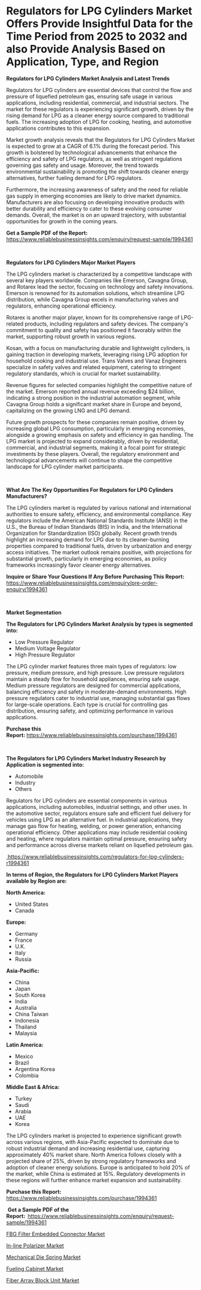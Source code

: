 <p><h1>Regulators for LPG Cylinders Market Offers Provide Insightful Data for the Time Period from 2025 to 2032 and also Provide Analysis Based on Application, Type, and Region</h1></p><p><strong>Regulators for LPG Cylinders Market Analysis and Latest Trends</strong></p>
<p><p>Regulators for LPG cylinders are essential devices that control the flow and pressure of liquefied petroleum gas, ensuring safe usage in various applications, including residential, commercial, and industrial sectors. The market for these regulators is experiencing significant growth, driven by the rising demand for LPG as a cleaner energy source compared to traditional fuels. The increasing adoption of LPG for cooking, heating, and automotive applications contributes to this expansion.</p><p>Market growth analysis reveals that the Regulators for LPG Cylinders Market is expected to grow at a CAGR of 6.1% during the forecast period. This growth is bolstered by technological advancements that enhance the efficiency and safety of LPG regulators, as well as stringent regulations governing gas safety and usage. Moreover, the trend towards environmental sustainability is promoting the shift towards cleaner energy alternatives, further fueling demand for LPG regulators.</p><p>Furthermore, the increasing awareness of safety and the need for reliable gas supply in emerging economies are likely to drive market dynamics. Manufacturers are also focusing on developing innovative products with better durability and efficiency to cater to these evolving consumer demands. Overall, the market is on an upward trajectory, with substantial opportunities for growth in the coming years.</p></p>
<p><strong>Get a Sample PDF of the Report:&nbsp;</strong> <a href="https://www.reliablebusinessinsights.com/enquiry/request-sample/1994361?utm_campaign=1117&utm_medium=2&utm_source=Github&utm_content=ia&utm_term=02032025&utm_id=regulators-for-lpg-cylinders">https://www.reliablebusinessinsights.com/enquiry/request-sample/1994361</a></p>
<p>&nbsp;</p>
<p><strong>Regulators for LPG Cylinders Major Market Players</strong></p>
<p><p>The LPG cylinders market is characterized by a competitive landscape with several key players worldwide. Companies like Emerson, Cavagna Group, and Rotarex lead the sector, focusing on technology and safety innovations. Emerson is renowned for its automation solutions, which streamline LPG distribution, while Cavagna Group excels in manufacturing valves and regulators, enhancing operational efficiency.</p><p>Rotarex is another major player, known for its comprehensive range of LPG-related products, including regulators and safety devices. The company's commitment to quality and safety has positioned it favorably within the market, supporting robust growth in various regions.</p><p>Kosan, with a focus on manufacturing durable and lightweight cylinders, is gaining traction in developing markets, leveraging rising LPG adoption for household cooking and industrial use. Trans Valves and Vanaz Engineers specialize in safety valves and related equipment, catering to stringent regulatory standards, which is crucial for market sustainability.</p><p>Revenue figures for selected companies highlight the competitive nature of the market. Emerson reported annual revenue exceeding $24 billion, indicating a strong position in the industrial automation segment, while Cavagna Group holds a significant market share in Europe and beyond, capitalizing on the growing LNG and LPG demand.</p><p>Future growth prospects for these companies remain positive, driven by increasing global LPG consumption, particularly in emerging economies, alongside a growing emphasis on safety and efficiency in gas handling. The LPG market is projected to expand considerably, driven by residential, commercial, and industrial segments, making it a focal point for strategic investments by these players. Overall, the regulatory environment and technological advancements will continue to shape the competitive landscape for LPG cylinder market participants.</p></p>
<p>&nbsp;</p>
<p><strong>What Are The Key Opportunities For Regulators for LPG Cylinders Manufacturers?</strong></p>
<p><p>The LPG cylinders market is regulated by various national and international authorities to ensure safety, efficiency, and environmental compliance. Key regulators include the American National Standards Institute (ANSI) in the U.S., the Bureau of Indian Standards (BIS) in India, and the International Organization for Standardization (ISO) globally. Recent growth trends highlight an increasing demand for LPG due to its cleaner-burning properties compared to traditional fuels, driven by urbanization and energy access initiatives. The market outlook remains positive, with projections for substantial growth, particularly in emerging economies, as policy frameworks increasingly favor cleaner energy alternatives.</p></p>
<p><strong>Inquire or Share Your Questions If Any Before Purchasing This Report:</strong> <a href="https://www.reliablebusinessinsights.com/enquiry/pre-order-enquiry/1994361?utm_campaign=1117&utm_medium=2&utm_source=Github&utm_content=ia&utm_term=02032025&utm_id=regulators-for-lpg-cylinders">https://www.reliablebusinessinsights.com/enquiry/pre-order-enquiry/1994361</a></p>
<p>&nbsp;</p>
<p><strong>Market Segmentation</strong></p>
<p><strong>The Regulators for LPG Cylinders Market Analysis by types is segmented into:</strong></p>
<p><ul><li>Low Pressure Regulator</li><li>Medium Voltage Regulator</li><li>High Pressure Regulator</li></ul></p>
<p><p>The LPG cylinder market features three main types of regulators: low pressure, medium pressure, and high pressure. Low pressure regulators maintain a steady flow for household appliances, ensuring safe usage. Medium pressure regulators are designed for commercial applications, balancing efficiency and safety in moderate-demand environments. High pressure regulators cater to industrial use, managing substantial gas flows for large-scale operations. Each type is crucial for controlling gas distribution, ensuring safety, and optimizing performance in various applications.</p></p>
<p><strong>Purchase this Report:&nbsp;</strong><a href="https://www.reliablebusinessinsights.com/purchase/1994361?utm_campaign=1117&utm_medium=2&utm_source=Github&utm_content=ia&utm_term=02032025&utm_id=regulators-for-lpg-cylinders">https://www.reliablebusinessinsights.com/purchase/1994361</a></p>
<p>&nbsp;</p>
<p><strong>The Regulators for LPG Cylinders Market Industry Research by Application is segmented into:</strong></p>
<p><ul><li>Automobile</li><li>Industry</li><li>Others</li></ul></p>
<p><p>Regulators for LPG cylinders are essential components in various applications, including automobiles, industrial settings, and other uses. In the automotive sector, regulators ensure safe and efficient fuel delivery for vehicles using LPG as an alternative fuel. In industrial applications, they manage gas flow for heating, welding, or power generation, enhancing operational efficiency. Other applications may include residential cooking and heating, where regulators maintain optimal pressure, ensuring safety and performance across diverse markets reliant on liquefied petroleum gas.</p></p>
<p><a href="https://www.reliablebusinessinsights.com/regulators-for-lpg-cylinders-r1994361?utm_campaign=1117&utm_medium=2&utm_source=Github&utm_content=ia&utm_term=02032025&utm_id=regulators-for-lpg-cylinders">&nbsp;https://www.reliablebusinessinsights.com/regulators-for-lpg-cylinders-r1994361</a></p>
<p><strong>In terms of Region, the Regulators for LPG Cylinders Market Players available by Region are:</strong></p>
<p>
    <p> <strong> North America: </strong>
        <ul>
            <li>United States</li>
            <li>Canada</li>
        </ul>
        </p> 
    <p> <strong> Europe: </strong>
        <ul>
            <li>Germany</li>
            <li>France</li>
            <li>U.K.</li>
            <li>Italy</li>
            <li>Russia</li>
        </ul>
        </p> 
    <p> <strong> Asia-Pacific: </strong>
        <ul>
            <li>China</li>
            <li>Japan</li>
            <li>South Korea</li>
            <li>India</li>
            <li>Australia</li>
            <li>China Taiwan</li>
            <li>Indonesia</li>
            <li>Thailand</li>
            <li>Malaysia</li>
        </ul>
        </p> 
    <p> <strong> Latin America: </strong>
        <ul>
            <li>Mexico</li>
            <li>Brazil</li>
            <li>Argentina Korea</li>
            <li>Colombia</li>
        </ul>
        </p> 
    <p> <strong> Middle East & Africa: </strong>
        <ul>
            <li>Turkey</li>
            <li>Saudi</li>
            <li>Arabia</li>
            <li>UAE</li>
            <li>Korea</li>
        </ul>
    </p>
    </p>
<p><p>The LPG cylinders market is projected to experience significant growth across various regions, with Asia-Pacific expected to dominate due to robust industrial demand and increasing residential use, capturing approximately 40% market share. North America follows closely with a projected share of 25%, driven by strong regulatory frameworks and adoption of cleaner energy solutions. Europe is anticipated to hold 20% of the market, while China is estimated at 15%. Regulatory developments in these regions will further enhance market expansion and sustainability.</p></p>
<p><strong>Purchase this Report: </strong><a href="https://www.reliablebusinessinsights.com/purchase/1994361?utm_campaign=1117&utm_medium=2&utm_source=Github&utm_content=ia&utm_term=02032025&utm_id=regulators-for-lpg-cylinders">https://www.reliablebusinessinsights.com/purchase/1994361</a></p>
<p>&nbsp;<strong>Get a Sample PDF of the Report:&nbsp;&nbsp;</strong><a href="https://www.reliablebusinessinsights.com/enquiry/request-sample/1994361?utm_campaign=1117&utm_medium=2&utm_source=Github&utm_content=ia&utm_term=02032025&utm_id=regulators-for-lpg-cylinders">https://www.reliablebusinessinsights.com/enquiry/request-sample/1994361</a></p>
<p><strong></strong></p>
<p><p><a href="https://github.com/rreynagjysma65/Market-Research-Report-List-1/blob/main/fbg-filter-embedded-connector-market.md?utm_campaign=1117&utm_medium=2&utm_source=Github&utm_content=ia&utm_term=02032025&utm_id=regulators-for-lpg-cylinders">FBG Filter Embedded Connector Market</a></p><p><a href="https://github.com/abexjeliti/Market-Research-Report-List-1/blob/main/in-line-polarizer-market.md?utm_campaign=1117&utm_medium=2&utm_source=Github&utm_content=ia&utm_term=02032025&utm_id=regulators-for-lpg-cylinders">In-line Polarizer Market</a></p><p><a href="https://github.com/hervedeidadw/Market-Research-Report-List-1/blob/main/mechanical-die-spring-market.md?utm_campaign=1117&utm_medium=2&utm_source=Github&utm_content=ia&utm_term=02032025&utm_id=regulators-for-lpg-cylinders">Mechanical Die Spring Market</a></p><p><a href="https://github.com/duzcupetriv/Market-Research-Report-List-1/blob/main/fueling-cabinet-market.md?utm_campaign=1117&utm_medium=2&utm_source=Github&utm_content=ia&utm_term=02032025&utm_id=regulators-for-lpg-cylinders">Fueling Cabinet Market</a></p><p><a href="https://github.com/dibesnayee/Market-Research-Report-List-1/blob/main/fiber-array-block-unit-market.md?utm_campaign=1117&utm_medium=2&utm_source=Github&utm_content=ia&utm_term=02032025&utm_id=regulators-for-lpg-cylinders">Fiber Array Block Unit Market</a></p></p>